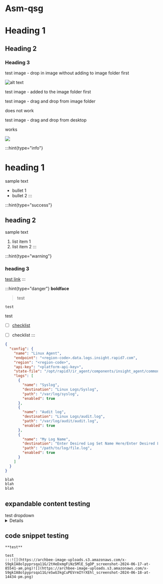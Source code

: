 # Asm-qsg

# Heading 1&#x20;

## Heading 2

### Heading 3

test image - drop in image without adding to image folder first

![alt text](https://archbee-image-uploads.s3.amazonaws.com/x-S9gkIA8olpyprsqa11G/zefK73m1PuS402NvudsaH_screenshot-2024-06-17-at-85541-am.png "caption")

test image - added to the image folder first

[]()



test image - drag and drop from image folder

does not work



test image - drag and drop from desktop

works

![](https://archbee-image-uploads.s3.amazonaws.com/x-S9gkIA8olpyprsqa11G/eEgcpkv50AhqLtGpO_z_k_screenshot-2024-06-18-at-14434-pm.png)



:::hint{type="info"}
# heading 1

sample text

- bullet 1
- bullet 2
:::

:::hint{type="success"}
## heading 2

sample text

1. list item 1
2. list item 2
:::

:::hint{type="warning"}
### heading 3

[test link](https://miro.com/app/board/uXjVK8A_FFI=/)
:::

:::hint{type="danger"}
**boldface**

> test

`test`

test

- [ ] [checklist](https://miro.com/app/board/uXjVK8A_FFI=/)
- [ ] checklist
:::



```json
{
  "config": {
    "name": "Linux Agent",
    "endpoint": "<region-code>.data.logs.insight.rapid7.com",
    "region": "<region-code>",
    "api-key": "<platform-api-key>",
    "state-file": "/opt/rapid7/ir_agent/components/insight_agent/common/config/logs.state",
    "logs": [
      {
        "name": "Syslog",
        "destination": "Linux Logs/Syslog",
        "path": "/var/log/syslog",
        "enabled": true
      },
      {
        "name": "Audit log",
        "destination": "Linux Logs/audit.log",
        "path": "/var/log/audit/audit.log",
        "enabled": true
      },
      {
        "name": "My Log Name",
        "destination": "Enter Desired Log Set Name Here/Enter Desired Log Name Here",
        "path": "/path/to/log/file.log",
        "enabled": true
      }
    ]
  }
}
```

```powershell
blah
blah
blah
```



## expandable content testing

<summary>test dropdown</summary>
<details>this is the expandable body text</details>

## code snippet testing




```## expandable content testing## expandable heading 2&#x20;testing blah blah blahblah blah [test link](https://docs.rapid7.com/insightidr/configure-the-insight-agent-to-send-logs/)# expandable heading 1test## code snippet testingsmall update - testing the experienceadding to the snippet after adding the snippet to the welcome topicheyyyyy hiiiii helloooo therehow are things:::hint{type="info"}
**test**

test
:::![](https://archbee-image-uploads.s3.amazonaws.com/x-S9gkIA8olpyprsqa11G/2tHeDxmgFiNz5MlE_SgDP_screenshot-2024-06-17-at-85541-am.png)![](https://archbee-image-uploads.s3.amazonaws.com/x-S9gkIA8olpyprsqa11G/eSwUJkgCuPEVrmIYrXEhl_screenshot-2024-06-18-at-14434-pm.png)







